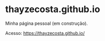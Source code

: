 # thayzecosta.github.io

Minha página pessoal (em construção).

Acesso: https://thayzecosta.github.io/
